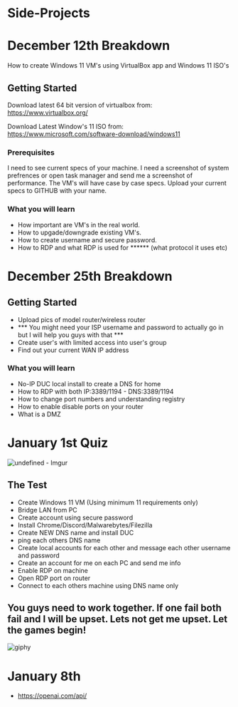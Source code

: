 # Side-Projects

# December 12th Breakdown

How to create Windows 11 VM's using VirtualBox app and Windows 11 ISO's

## Getting Started

Download latest 64 bit version of virtualbox from: 
https://www.virtualbox.org/

Download Latest Window's 11 ISO from:
https://www.microsoft.com/software-download/windows11

### Prerequisites

I need to see current specs of your machine. I need a screenshot of system prefrences or open task manager and send me a screenshot of performance. 
The VM's will have case by case specs. Upload your current specs to GITHUB with your name.

### What you will learn 

- How important are VM's in the real world. 
- How to upgade/downgrade existing VM's. 
- How to create username and secure password. 
- How to RDP and what RDP is used for ****** (what protocol it uses etc)

# December 25th Breakdown

## Getting Started

- Upload pics of model router/wireless router
- *** You might need your ISP username and password to actually go in but I will help you guys with that ***
- Create user's with limited access into user's group
- Find out your current WAN IP address

### What you will learn

- No-IP DUC local install to create a DNS for home
- How to RDP with both IP:3389/1194 - DNS:3389/1194
- How to change port numbers and understanding registry
- How to enable disable ports on your router
- What is a DMZ

# January 1st Quiz

![undefined - Imgur](https://user-images.githubusercontent.com/119669931/209740058-165678e1-b815-413d-9949-6c0b87cb3aeb.gif)


## The Test

- Create Windows 11 VM (Using minimum 11 requirements only)
- Bridge LAN from PC
- Create account using secure password
- Install Chrome/Discord/Malwarebytes/Filezilla
- Create NEW DNS name and install DUC
- ping each others DNS name
- Create local accounts for each other and message each other username and password
- Create an account for me on each PC and send me info
- Enable RDP on machine
- Open RDP port on router
- Connect to each others machine using DNS name only

## You guys need to work together. If one fail both fail and I will be upset. Lets not get me upset. Let the games begin!

![giphy](https://user-images.githubusercontent.com/119669931/209740136-8119de0a-6738-4352-9134-ac46fc252663.gif)

# January 8th 

- https://openai.com/api/

